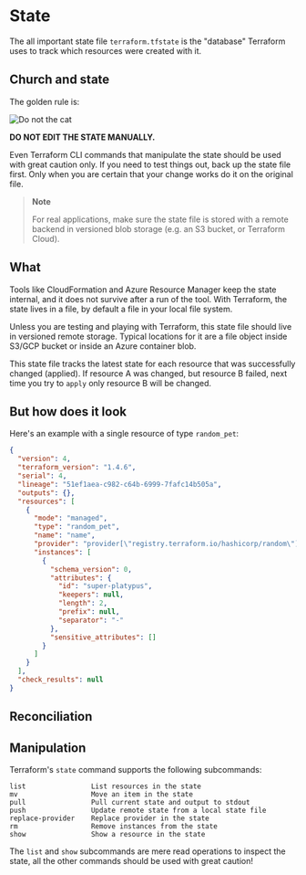 # State

The all important state file `terraform.tfstate` is the "database" Terraform uses to track which
resources were created with it.


## Church and state

The golden rule is:

![Do not the cat](https://raw.githubusercontent.com/jpedro/levelup-terraform/master/.github/assets/images/donot.jpg)

**DO NOT EDIT THE STATE MANUALLY.**

Even Terraform CLI commands that manipulate the state
should be used with great caution only. If you need to test things out,
back up the state file first. Only when you are certain that your change works
do it on the original file.

> **Note**
>
> For real applications, make sure the state file is stored with a remote backend
> in versioned blob storage (e.g. an S3 bucket, or Terraform Cloud).


## What

Tools like CloudFormation and Azure Resource Manager keep the
state internal, and it does not survive after a run of the tool.
With Terraform, the state lives in a file, by default a file in
your local file system.

Unless you are testing and playing with Terraform, this state file
should live in versioned remote storage. Typical locations for it are
a file object inside S3/GCP bucket or inside an Azure container blob.

This state file tracks the latest state for each resource that was successfully
changed (applied). If resource A was changed, but resource B failed,
next time you try to `apply` only resource B will be changed.


## But how does it look

Here's an example with a single resource of type `random_pet`:
```json
{
  "version": 4,
  "terraform_version": "1.4.6",
  "serial": 4,
  "lineage": "51ef1aea-c982-c64b-6999-7fafc14b505a",
  "outputs": {},
  "resources": [
    {
      "mode": "managed",
      "type": "random_pet",
      "name": "name",
      "provider": "provider[\"registry.terraform.io/hashicorp/random\"]",
      "instances": [
        {
          "schema_version": 0,
          "attributes": {
            "id": "super-platypus",
            "keepers": null,
            "length": 2,
            "prefix": null,
            "separator": "-"
          },
          "sensitive_attributes": []
        }
      ]
    }
  ],
  "check_results": null
}
```

## Reconciliation


## Manipulation

Terraform's `state` command supports the following subcommands:

```
list                List resources in the state
mv                  Move an item in the state
pull                Pull current state and output to stdout
push                Update remote state from a local state file
replace-provider    Replace provider in the state
rm                  Remove instances from the state
show                Show a resource in the state
```

The `list` and `show` subcommands are mere read operations to inspect the state,
all the other commands should be used with great caution!
